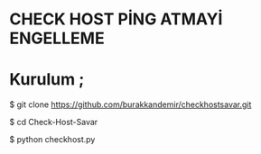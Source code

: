 # CHECK HOST PİNG ATMAYİ ENGELLEME

# Kurulum ;

$ git clone https://github.com/burakkandemir/checkhostsavar.git

$ cd Check-Host-Savar

$ python checkhost.py
